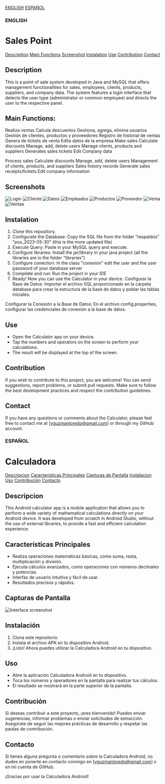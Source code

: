 [ENGLISH](#english)
[ESPAÑOL](#español)

### ENGLISH
# Sales Point

[Description](#description)
[Main Functions](#main-functions)
[Screenshot](#screenshots)
[Instalation](#instalation)
[Use](#use)
[Contribution](#contribution)
[Contact](#contact)

## Description
This is a point of sale system developed in Java and MySQL that offers management functionalities for sales, employees, clients, products, suppliers, and company data. The system features a login interface that detects the user type (administrator or common employee) and directs the user to the respective panel.
## Main Functions:
Realiza ventas
Calcula descuentos
Gestiona, agrega, elimina usuarios
Gestión de clientes, productos y proveedores
Registro de historial de ventas
Genera de tickets de venta
Edita datos de la empresa
Make sales
Calculate discounts
Manage, add, delete users
Manage clients, products and suppliers
Generates sales tickets
Edit Company data

Process sales
Calculate discounts
Manage, add, delete users
Management of clients, products, and suppliers
Sales history records
Generate sales receipts/tickets
Edit company information

## Screenshots
![Login](images/login.png)
![Cliente](images/clientee.png)
![Datos](images/datos.png)
![Empleados](images/empleados.png)
![Productos](images/productos.png)
![Proveedor](images/proveedor.png)
![Venta](images/venta.png)
![Ventas](images/ventas.png)


## Instalation
1. Clone this repository.
2. Configurate the Database: Copy the SQL file from the folder "respaldos" "pos_2023-05-30" (this is the more updated file)
3. Execute Query: Paste in your MySQL query and execute.
4. Configure libraries: Install the jar/library in your java project (all the libraries are in the folder "libraries")
5. Configure conection: In the class "conexion" edit the user and the user password of your database server
6. Compilate and run: Run the project in your IDE
7. Ready! Now you can use the Calculator in your device. 
Configurar la Base de Datos: Importar el archivo SQL proporcionado en la carpeta database para crear la estructura de la base de datos y poblar las tablas iniciales.

Configurar la Conexión a la Base de Datos: En el archivo config.properties, configurar las credenciales de conexión a la base de datos.
## Use
- Open the Calculator app on your device.
- Tap the numbers and operators on the screen to perform your calculations.
- The result will be displayed at the top of the screen.

## Contribution
If you wish to contribute to this project, you are welcome! You can send suggestions, report problems, or submit pull requests. Make sure to follow the best development practices and respect the contribution guidelines.

## Contact
If you have any questions or comments about the Calculator, please feel free to contact me at [vguzmanloredo@gmail.com] or through my GitHub account.


### ESPAÑOL
# Calculadora

[Descripcion](#descripcion)
[Características Principales](#características-principales)
[Capturas de Pantalla](#Capturas-de-Pantalla)
[Instalacion](#instalación)
[Uso](#uso)
[Contribución](#contribución)
[Contacto](#contacto)

## Descripcion
This Android calculator app is a mobile application that allows you to perform a wide variety of mathematical calculations directly on your Android device. It was developed from scratch in Android Studio, 
without the use of external libraries, to provide a fast and efficient calculation experience.
## Características Principales
- Realiza operaciones matemáticas básicas, como suma, resta, multiplicación y división.
- Ejecuta cálculos avanzados, como operaciones con números decimales y potencias.
- Interfaz de usuario intuitiva y fácil de usar.
- Resultados precisos y rápidos.

## Capturas de Pantalla
![Interface screenshot](screenshot.jpeg)

## Instalación
1. Clona este repositorio.
2. Instala el archivo APK en tu dispositivo Android.
3. ¡Listo! Ahora puedes utilizar la Calculadora Android en tu dispositivo.

## Uso
- Abre la aplicación Calculadora Android en tu dispositivo.
- Toca los números y operadores en la pantalla para realizar tus cálculos.
- El resultado se mostrará en la parte superior de la pantalla.

## Contribución
Si deseas contribuir a este proyecto, ¡eres bienvenido! Puedes enviar sugerencias, informar problemas o enviar solicitudes de extracción. Asegúrate de seguir las mejores prácticas de desarrollo y respetar las pautas de contribución.

## Contacto
Si tienes alguna pregunta o comentario sobre la Calculadora Android, no dudes en ponerte en contacto conmigo en [vguzmanloredo@gmail.com] o en mi cuenta de GitHub.

¡Gracias por usar la Calculadora Android!
